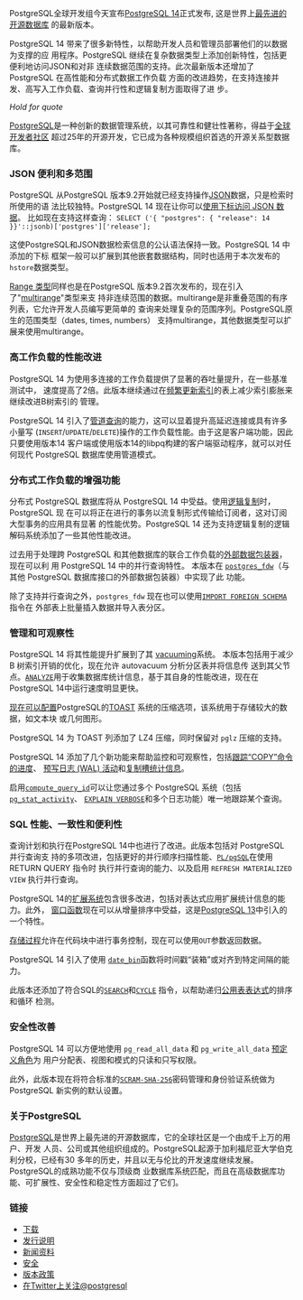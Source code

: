 PostgreSQL全球开发组今天宣布[PostgreSQL 14](https://www.postgresql.org/docs/14/release-14.html)正式发布,  这是世界上[最先进的开源数据库](https://www.postgresql.org/)
的最新版本。

PostgreSQL 14 带来了很多新特性，以帮助开发人员和管理员部署他们的以数据为支撑的应
用程序。PostgreSQL 继续在复杂数据类型上添加创新特性，包括更便利地访问JSON和对非
连续数据范围的支持。此次最新版本还增加了 PostgreSQL 在高性能和分布式数据工作负载
方面的改进趋势，在支持连接并发、高写入工作负载、查询并行性和逻辑复制方面取得了进
步。

_Hold for quote_

[PostgreSQL](https://www.postgresql.org)是一种创新的数据管理系统，以其可靠性和健壮性著称，得益于[全球开发者社区](https://www.postgresql.org/community/) 
超过25年的开源开发，它已成为各种规模组织首选的开源关系型数据库。


### JSON 便利和多范围

PostgreSQL 从PostgreSQL 版本9.2开始就已经支持操作[JSON](https://www.postgresql.org/docs/14/datatype-json.html)数据，只是检索时所使用的语
法比较独特。PostgreSQL 14 现在让你可以[使用下标访问 JSON 数据](https://www.postgresql.org/docs/14/datatype-json.html#JSONB-SUBSCRIPTING)。
比如现在支持这样查询：
`SELECT ('{ "postgres": { "release": 14 }}'::jsonb)['postgres']['release'];`

这使PostgreSQL和JSON数据检索信息的公认语法保持一致。PostgreSQL 14 中添加的下标
框架一般可以扩展到其他嵌套数据结构，同时也适用于本次发布的`hstore`数据类型。

[Range 类型](https://www.postgresql.org/docs/14/rangetypes.html)同样也是在PostgreSQL 版本9.2首次发布的，现在引入了"[multirange](https://www.postgresql.org/docs/14/rangetypes.html#RANGETYPES-BUILTIN)"类型来支
持非连续范围的数据。multirange是非重叠范围的有序列表，它允许开发人员编写更简单的
查询来处理复杂的范围序列。PostgreSQL原生的范围类型（dates, times, numbers）
支持multirange，其他数据类型可以扩展来使用multirange。

### 高工作负载的性能改进

PostgreSQL 14 为使用多连接的工作负载提供了显著的吞吐量提升，在一些基准测试中，
速度提高了2倍。此版本继续通过在[频繁更新索引](https://www.postgresql.org/docs/14/btree-implementation.html#BTREE-DELETION)的表上减少索引膨胀来继续改进B树索引的
管理。

PostgreSQL 14 引入了[管道查询](https://www.postgresql.org/docs/14/libpq-pipeline-mode.html)的能力，这可以显着提升高延迟连接或具有许多小量写
(`INSERT`/`UPDATE`/`DELETE`)操作的工作负载性能。由于这是客户端功能，因此只要使用版本14 
客户端或使用版本14的libpq构建的客户端驱动程序，就可以对任何现代 PostgreSQL 数据库使用管道模式。

### 分布式工作负载的增强功能

分布式 PostgreSQL 数据库将从 PostgreSQL 14 中受益。使用[逻辑复制](https://www.postgresql.org/docs/current/logical-replication.html)时，PostgreSQL 现
在可以将正在进行的事务以流复制形式传输给订阅者，这对订阅大型事务的应用具有显著
的性能优势。PostgreSQL 14 还为支持逻辑复制的逻辑解码系统添加了一些其他性能改进。

过去用于处理跨 PostgreSQL 和其他数据库的联合工作负载的[外部数据包装器](https://www.postgresql.org/docs/14/sql-createforeigndatawrapper.html)，现在可以利
用 PostgreSQL 14 中的并行查询特性。
本版本在 [`postgres_fdw`](https://www.postgresql.org/docs/14/postgres-fdw.html)（与其他 PostgreSQL 数据库接口的外部数据包装器）中实现了此
功能。

除了支持并行查询之外，`postgres_fdw` 现在也可以使用[`IMPORT FOREIGN SCHEMA`](https://www.postgresql.org/docs/14/sql-importforeignschema.html) 指令在
外部表上批量插入数据并导入表分区。

### 管理和可观察性

PostgreSQL 14 将其性能提升扩展到了其 [vacuuming](https://www.postgresql.org/docs/14/routine-vacuuming.html)系统。
本版本包括用于减少 B 树索引开销的优化，现在允许 autovacuum 分析分区表并将信息传
送到其父节点。[`ANALYZE`](https://www.postgresql.org/docs/14/sql-analyze.html)用于收集数据库统计信息，基于其自身的性能改进，现在在 
PostgreSQL 14中运行速度明显更快。

[现在可以配置](https://www.postgresql.org/docs/14/runtime-config-client.html#GUC-DEFAULT-TOAST-COMPRESSION)PostgreSQL的[TOAST](https://www.postgresql.org/docs/14/storage-toast.html) 系统的压缩选项，该系统用于存储较大的数据，如文本块
或几何图形。

PostgreSQL 14 为 TOAST 列添加了 LZ4 压缩，同时保留对 `pglz` 压缩的支持。

PostgreSQL 14 添加了几个新功能来帮助监控和可观察性，包括[跟踪“COPY”命令的进度](https://www.postgresql.org/docs/14/progress-reporting.html#COPY-PROGRESS-REPORTING)、
[预写日志 (WAL) 活动](https://www.postgresql.org/docs/14/monitoring-stats.html#MONITORING-PG-STAT-WAL-VIEW)和[复制槽统计信息](https://www.postgresql.org/docs/14/monitoring-stats.html#MONITORING-PG-STAT-REPLICATION-SLOTS-VIEW)。

启用[`compute_query_id`](https://www.postgresql.org/docs/14/runtime-config-statistics.html#GUC-COMPUTE-QUERY-ID)可以让您通过多个 PostgreSQL 系统（包括 [`pg_stat_activity`](https://www.postgresql.org/docs/14/monitoring-stats.html#MONITORING-PG-STAT-ACTIVITY-VIEW)、
[`EXPLAIN VERBOSE`](https://www.postgresql.org/docs/14/sql-explain.html)和多个日志功能）唯一地跟踪某个查询。

### SQL 性能、一致性和便利性

查询计划和执行在PostgreSQL 14中也进行了改进。此版本包括对 PostgreSQL 并行查询支
持的多项改进，包括更好的并行顺序扫描性能、[`PL/pgSQL`](https://www.postgresql.org/docs/14/plpgsql.html)在使用 RETURN QUERY 指令时
执行并行查询的能力、以及启用 `REFRESH MATERIALIZED VIEW` 执行并行查询。

PostgreSQL 14的[扩展系统](https://www.postgresql.org/docs/14/planner-stats.html#PLANNER-STATS-EXTENDED)包含很多改进，包括对表达式应用扩展统计信息的能力。此外，
[窗口函数](https://www.postgresql.org/docs/14/functions-window.html)现在可以从增量排序中受益，这是[PostgreSQL 13](https://www.postgresql.org/about/news/postgresql-13-released-2077/)中引入的一个特性。

[存储过程](https://www.postgresql.org/docs/14/sql-createprocedure.html)允许在代码块中进行事务控制，现在可以使用`OUT`参数返回数据。

PostgreSQL 14 引入了使用 [`date_bin`](https://www.postgresql.org/docs/14/functions-datetime.html#FUNCTIONS-DATETIME-BIN)函数将时间戳“装箱”或对齐到特定间隔的能力。

此版本还添加了符合SQL的[`SEARCH`](https://www.postgresql.org/docs/14/queries-with.html#QUERIES-WITH-SEARCH)和[`CYCLE`](https://www.postgresql.org/docs/14/queries-with.html#QUERIES-WITH-CYCLE) 指令，以帮助递归[公用表表达式](https://www.postgresql.org/docs/14/queries-with.html#QUERIES-WITH-RECURSIVE)的排序和循环
检测。

### 安全性改善

PostgreSQL 14 可以方便地使用 `pg_read_all_data` 和 `pg_write_all_data` [预定义角色](https://www.postgresql.org/docs/14/predefined-roles.html)为
用户分配表、视图和模式的只读和只写权限。

此外，此版本现在将符合标准的[`SCRAM-SHA-256`](https://www.postgresql.org/docs/14/auth-password.html)密码管理和身份验证系统做为PostgreSQL 
新实例的默认设置。

### 关于PostgreSQL

[PostgreSQL](https://www.postgresql.org)是世界上最先进的开源数据库，它的全球社区是一个由成千上万的用户、开发
人员、公司或其他组织组成的。PostgreSQL起源于加利福尼亚大学伯克利分校，已经有30
多年的历史，并且以无与伦比的开发速度继续发展。 PostgreSQL的成熟功能不仅与顶级商
业数据库系统匹配，而且在高级数据库功能、可扩展性、安全性和稳定性方面超过了它们。


### 链接

* [下载](https://www.postgresql.org/download/)
* [发行说明](https://www.postgresql.org/docs/14/release-14.html)
* [新闻资料](https://www.postgresql.org/about/press/)
* [安全](https://www.postgresql.org/support/security/)
* [版本政策](https://www.postgresql.org/support/versioning/)
* [在Twitter上关注@postgresql](https://twitter.com/postgresql)
